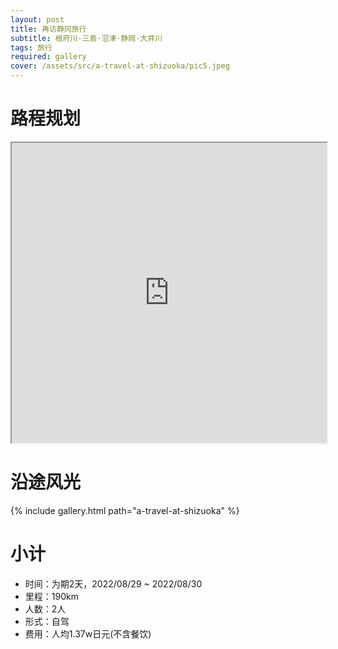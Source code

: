 ```yaml
---
layout: post
title: 再访静冈旅行
subtitle: 根府川·三島·沼津·静岡·大井川
tags: 旅行
required: gallery
cover: /assets/src/a-travel-at-shizuoka/pic5.jpeg
---
```


# 路程规划

<iframe src="https://www.google.com/maps/d/embed?mid=160zHqhEwafyurpglnlx4eWCTsEFQHjQ&ehbc=2E312F" width="100%" height="480"></iframe>

# 沿途风光

{% include gallery.html path="a-travel-at-shizuoka" %}

# 小计

- 时间：为期2天，2022/08/29 ~ 2022/08/30
- 里程：190km
- 人数：2人
- 形式：自驾
- 费用：人均1.37w日元(不含餐饮)
